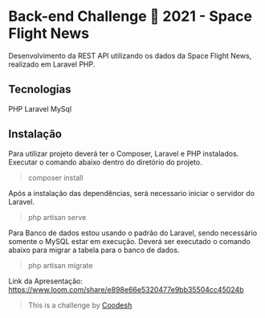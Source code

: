# Back-end Challenge 🏅 2021 - Space Flight News

Desenvolvimento da REST API utilizando os dados da Space Flight News, realizado em Laravel PHP. 

## Tecnologias

PHP
Laravel
MySql


## Instalação

Para utilizar projeto deverá ter o Composer, Laravel e PHP instalados.
Executar o comando abaixo dentro do diretório do projeto.

>composer install

Após a instalação das dependências, será necessario iniciar o servidor do Laravel.

>php artisan serve

Para Banco de dados estou usando o padrão do Laravel, sendo necessário somente o MySQL estar em execução.
Deverá ser executado o comando abaixo para migrar a tabela para o banco de dados.

>php artisan migrate

Link da Apresentação:
https://www.loom.com/share/e898e66e5320477e9bb35504cc45024b

>  This is a challenge by [Coodesh](https://coodesh.com/)

